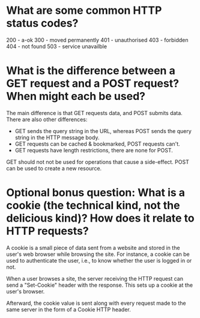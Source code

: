 # What are some common HTTP status codes?

200 - a-ok
300 - moved permanently
401 - unauthorised
403 - forbidden
404 - not found
503 - service unavailble

# What is the difference between a GET request and a POST request? When might each be used?

The main difference is that GET requests data, and POST submits data. There are also other differences:
- GET sends the query string in the URL, whereas POST sends the query string in the HTTP message body.
- GET requests can be cached & bookmarked, POST requests can't.
- GET requests have length restrictions, there are none for POST.

GET should not not be used for operations that cause a side-effect. POST can be used to create a new resource.

# Optional bonus question: What is a cookie (the technical kind, not the delicious kind)? How does it relate to HTTP requests?

A cookie is a small piece of data sent from a website and stored in the user's web browser while browsing the site. For instance, a cookie can be used to authenticate the user, i.e., to know whether the user is logged in or not.

When a user browses a site, the server receiving the HTTP request can send a "Set-Cookie" header with the response. This sets up a cookie at the user's browser.

Afterward, the cookie value is sent along with every request made to the same server in the form of a Cookie HTTP header.

